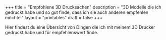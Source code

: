 +++
title = "Empfohlene 3D Drucksachen"
description = "3D Modelle die ich gedruckt habe und so gut finde, dass ich sie auch anderen empfehlen möchte."
layout = "printables"
draft = false
+++

Hier findest du eine Übersicht von Dingen die ich mit meinem 3D Drucker gedruckt habe und für empfehlenswert finde.

